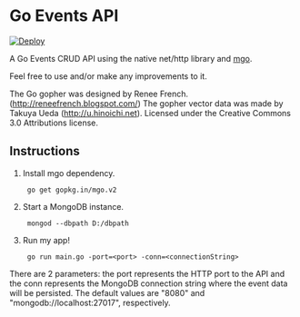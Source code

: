 # Go Events API
[![Deploy](https://www.herokucdn.com/deploy/button.png)](https://heroku.com/deploy)

A Go Events CRUD API using the native net/http library and [mgo](https://github.com/go-mgo/mgo). 

Feel free to use and/or make any improvements to it. 

The Go gopher was designed by Renee French. (http://reneefrench.blogspot.com/) The gopher vector data was made by Takuya Ueda (http://u.hinoichi.net). Licensed under the Creative Commons 3.0 Attributions license.

## Instructions

1. Install mgo dependency. 

   ```
	go get gopkg.in/mgo.v2
   ```

2. Start a MongoDB instance.

   ```
	mongod --dbpath D:/dbpath
   ```

3. Run my app!

   ```
	go run main.go -port=<port> -conn=<connectionString>
   ```
  
There are 2 parameters: the port represents the HTTP port to the API and the conn represents the MongoDB connection string where the event data will be persisted. The default values are "8080" and "mongodb://localhost:27017", respectively.
